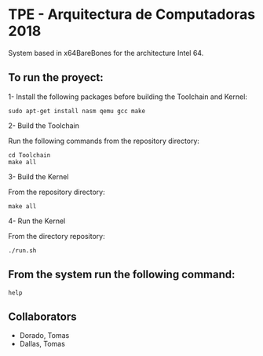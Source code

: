 # TPE -  Arquitectura de Computadoras 2018
System based in x64BareBones for the architecture Intel 64.

## To run the proyect:

1- Install the following packages before building the Toolchain and Kernel:

```
sudo apt-get install nasm qemu gcc make
```

2- Build the Toolchain

Run the following commands from the repository directory:
```
cd Toolchain
make all
```

3- Build the Kernel

From the repository directory:
```
make all
```

4- Run the Kernel

From the directory repository:
```
./run.sh
```

## From the system run the following command:
```
help
```

## Collaborators
* Dorado, Tomas
* Dallas, Tomas